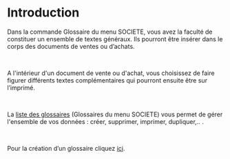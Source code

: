 # Introduction



Dans la commande Glossaire du menu SOCIETE, vous avez la faculté de 
 constituer un ensemble de textes généraux. Ils pourront être insérer dans 
 le corps des documents de ventes ou d’achats.


 


A l'intérieur d'un document de vente ou d'achat, vous choisissez de 
 faire figurer différents textes complémentaires qui pourront ensuite être 
 sur l’imprimé.


 


La [liste des glossaires](../2/Liste.md) (Glossaires 
 du menu SOCIETE) vous permet de gérer l'ensemble de vos données : créer, 
 supprimer, imprimer, dupliquer,.. .


 


Pour la création d’un glossaire cliquez [ici](../3/Glossaire.md).


